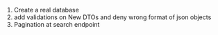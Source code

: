 1. Create a real database
3. add validations on New DTOs and deny wrong format of json objects
4. Pagination at search endpoint
